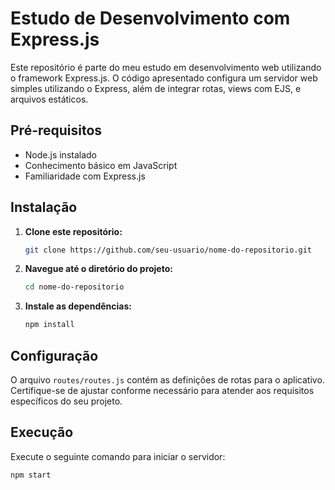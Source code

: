 # Estudo de Desenvolvimento com Express.js

Este repositório é parte do meu estudo em desenvolvimento web utilizando o framework Express.js. O código apresentado configura um servidor web simples utilizando o Express, além de integrar rotas, views com EJS, e arquivos estáticos.

## Pré-requisitos

- Node.js instalado
- Conhecimento básico em JavaScript
- Familiaridade com Express.js

## Instalação

1. **Clone este repositório:**

    ```bash
    git clone https://github.com/seu-usuario/nome-do-repositorio.git
    ```

2. **Navegue até o diretório do projeto:**

    ```bash
    cd nome-do-repositorio
    ```

3. **Instale as dependências:**

    ```bash
    npm install
    ```

## Configuração

O arquivo `routes/routes.js` contém as definições de rotas para o aplicativo. Certifique-se de ajustar conforme necessário para atender aos requisitos específicos do seu projeto.

## Execução

Execute o seguinte comando para iniciar o servidor:

```bash
npm start
